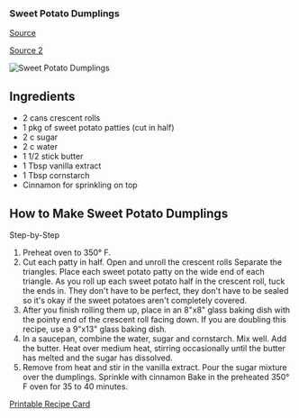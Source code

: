 ### Sweet Potato Dumplings  

[Source](https://www.justapinch.com/recipes/cook/78472)  

[Source 2](https://www.mamas-southern-cooking.com/sweet-potato-dumplings.html)  

![Sweet Potato Dumplings](http://www.mamas-southern-cooking.com/images/SweetPotatoDumplings-0.jpg)


## Ingredients

* 2 cans crescent rolls
* 1 pkg of sweet potato patties (cut in half)
* 2 c sugar
* 2 c water
* 1 1/2 stick butter
* 1 Tbsp vanilla extract
* 1 Tbsp cornstarch
* Cinnamon for sprinkling on top
    

## How to Make Sweet Potato Dumplings

Step-by-Step

1. Preheat oven to 350° F.
2. Cut each patty in half. Open and unroll the crescent rolls Separate the triangles. Place each sweet potato patty on the wide end of each triangle. As you roll up each sweet potato half in the crescent roll, tuck the ends in. They don't have to be perfect, they don't have to be sealed so it's okay if the sweet potatoes aren't completely covered.
3. After you finish rolling them up, place in an 8"x8" glass baking dish with the pointy end of the crescent roll facing down. If you are doubling this recipe, use a 9"x13" glass baking dish.
4. In a saucepan, combine the water, sugar and cornstarch. Mix well. Add the butter. Heat over medium heat, stirring occasionally until the butter has melted and the sugar has dissolved.
5. Remove from heat and stir in the vanilla extract. Pour the sugar mixture over the dumplings. Sprinkle with cinnamon Bake in the preheated 350° F oven for 35 to 40 minutes.
    

[Printable Recipe Card](https://www.justapinch.com/recipes/cook/78472/print)
